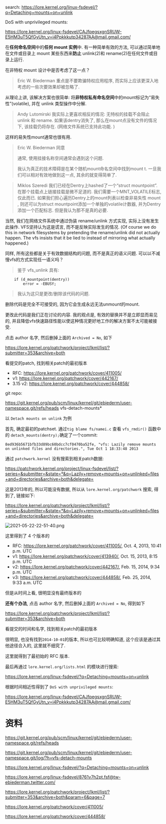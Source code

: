 
search: https://lore.kernel.org/linux-fsdevel/?q=Detaching+mounts+on+unlink

DoS with unprivileged mounts:

https://lore.kernel.org/linux-fsdevel/CAJfpegsxgnSRUW-E5HM3uT5QfGyUtn_v=i4Ppkkkutp34287AA@mail.gmail.com/

在**任何命名空间**中的**任何 mount 实例**中. 有一种简单有效的方法, 可以通过简单地在文件或目录上 mount 某些东西来**防止** unlink(2)和 rename(2)在任何文件或目录上运行. 

在非特权 mount 设计中是否考虑了这一点？

> Eric W. Biederman
> 重点是不要欺骗特权应用程序, 而实际上应该更深入地考虑的一些次要效果却被忽略了. 

从理论上讲, 该解决方案也很简单: 将**非特权私有命名空间**中的mount标记为“易失性”(volatile), 并在 unlink 类型操作中分解. 

> Andy Lutomirski
> 我实际上更喜欢相反的情况: 无特权的挂载不会阻止 unlink 和 rename.  如果该dentry消失了, 那么在mount点没有文件的情况下, 该挂载仍将存在.  (网络文件系统已支持此功能. )

这样的易失性mount通常也很有用. 

> Eric W. Biederman
> 同意
>
> 通常, 使用挂接名称空间通常会遇到这个问题. 
>
> 我认为真正的技术障碍是在某个随机mount命名空间中找到mount t.  一旦我们可以相对有效地做到这一点, 其余的就变得简单了. 

> Miklos Szeredi
> 我们已经在Dentry上hashed了一个“struct mountpoint”.  在那个挂载点上链接挂载是微不足道的.  我们需要一个MNT_VOLATILE标志, 仅此而已.  如果我们担心遍历Dentry上的mount列表以检查非易失性 mount , 则还可以为struct mountpoint添加一个单独的volatile计数器, 并为Dentry添加一个匹配标志.  但是我认为那不是真的必要. 


当然, 我们在网络文件系统中通过伪装 rename/unlink 方式实现, 实际上没有发生此操作. VFS坚持认为这是谎言, 而不是反映实际发生的情况. (Of course we do this in network filesystems by pretending the rename/unlink did not actually happen.  The vfs insists that it be lied to instead of mirroring what actually happened.)

同样, 所有这些都是关于有效数据结构的问题, 而不是真正的语义问题.  可以以不减慢vfs的方式实现任一语义吗？

> 鉴于 vfs_unlink 具有: 
```
	if (d_mountpoint(dentry))
		error = -EBUSY;
```
> 我认为这只是更改/删除该代码的问题. 

删除代码是完全不可接受的, 因为它会生成永远无法unmount的mount. 

更改此代码是我们正在讨论的内容.  我的观点是, 有效的替换并不是立即显而易见的, 并且降低vfs快速路径性能以使这种情况更好地工作的解决方案不太可能被接受. 






点击 author 名字, 然后删掉上面的 `Archived = No`, 如下

https://lore.kernel.org/patchwork/project/lkml/list/?submitter=353&archive=both


看提交的patch, 找到相关patch的最初版本

* RFC: https://lore.kernel.org/patchwork/cover/411005/
* v1: https://lore.kernel.org/patchwork/cover/442167/
* 3.15 v2: https://lore.kernel.org/patchwork/cover/444858/

git repo:

https://git.kernel.org/pub/scm/linux/kernel/git/ebiederm/user-namespace.git/refs/heads vfs-detach-mounts*








以 `Detach mounts on unlink` 为例

首先, 确定最初的patchset. 通过`tig blame fs/namei.c` 查看 `vfs_rmdir()` 函数中的 `detach_mounts(dentry);`确定了一个commit:

```
8ed936b5671bfb33d89bc60bdcc7cf0470ba52fe, "vfs: Lazily remove mounts on unlinked files and directories.", Tue Oct 1 18:33:48 2013
```

通过 `patchwork.kernel` 没有搜索到相关patch数据:

https://patchwork.kernel.org/project/linux-fsdevel/list/?series=&submitter=&state=*&q=Lazily+remove+mounts+on+unlinked+files+and+directories&archive=both&delegate=

这是2013年的, 所以可能没有数据, 所以从 `lore.kernel.org/patchwork` 搜索, 得到了, 链接如下:

https://lore.kernel.org/patchwork/project/lkml/list/?series=&submitter=&state=*&q=Lazily+remove+mounts+on+unlinked+files+and+directories&archive=both&delegate=

![2021-05-22-22-51-40.png](./images/2021-05-22-22-51-40.png)

这里得到了 4 个版本的

* RFC: https://lore.kernel.org/patchwork/cover/411005/, Oct. 4, 2013, 10:41 p.m. UTC
* v1: https://lore.kernel.org/patchwork/cover/413940/, Oct. 15, 2013, 8:15 p.m. UTC
* v2: https://lore.kernel.org/patchwork/cover/442167/, Feb. 15, 2014, 9:34 p.m. UTC
* v3: https://lore.kernel.org/patchwork/cover/444858/, Feb. 25, 2014, 9:33 a.m. UTC

但是从时间上看, 很明显没有最终版本的

**还有个办法**, 点击 author 名字, 然后删掉上面的 `Archived = No`, 得到如下

https://lore.kernel.org/patchwork/project/lkml/list/?submitter=353&archive=both

看提交的时间和名字, 找到相关patch的最初版本

很明显, 也没有找到`2014-10-01`的版本, 所以也可比较明确知道, 这个应该是通过其他途径合入的, 这里就不细究了.

这里就得到了最初始的 RFC 版本. 

最后再通过 `lore.kernel.org/lists.html` 的模块进行搜索:

https://lore.kernel.org/linux-fsdevel/?q=Detaching+mounts+on+unlink

根据时间相近性得到了 `DoS with unprivileged mounts`:

https://lore.kernel.org/linux-fsdevel/CAJfpegsxgnSRUW-E5HM3uT5QfGyUtn_v=i4Ppkkkutp34287AA@mail.gmail.com/







# 资料

https://git.kernel.org/pub/scm/linux/kernel/git/ebiederm/user-namespace.git/refs/heads


https://git.kernel.org/pub/scm/linux/kernel/git/ebiederm/user-namespace.git/log/?h=vfs-detach-mounts

https://lore.kernel.org/linux-fsdevel/?q=Detaching+mounts+on+unlink

https://lore.kernel.org/linux-fsdevel/8761v7h2pt.fsf@tw-ebiederman.twitter.com/

https://lore.kernel.org/patchwork/project/lkml/list/?submitter=353&archive=both&param=6&page=7

https://lore.kernel.org/patchwork/cover/411005/

https://lore.kernel.org/patchwork/cover/444858/

